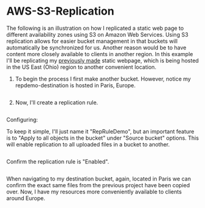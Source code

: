 # AWS-S3-Replication
The following is an illustration on how I replicated a static web page to different availability zones using S3 on Amazon Web Services. Using S3 replication allows for easier bucket management in that buckets will automatically be synchronized for us. Another reason would be to have content more closely available to clients in another region. In this example I'll be replicating my [previously made](http://github.com/hann-cyber/AWS-S3-StaticWeb) static webpage, which is being hosted in the US East (Ohio) region to another convenient location.

1. To begin the process I first make another bucket. However, notice my repdemo-destination is hosted in Paris, Europe.

<p align="center">
 <img src="">
</p>

2. Now, I'll create a replication rule.

<p align="center">
 <img src="">
</p>

Configuring:

To keep it simple, I'll just name it "RepRuleDemo", but an important feature is to "Apply to all objects in the bucket" under "Source bucket" options. This will enable replication to all uploaded files in a bucket to another.

<p align="center">
 <img src="">
</p>

Confirm the replication rule is "Enabled".

<p align="center">
 <img src="">
</p>

When navigating to my destination bucket, again, located in Paris we can confirm the exact same files from the previous project have been copied over. Now, I have my resources more conveniently available to clients around Europe.

<p align="center">
 <img src="">
</p>


